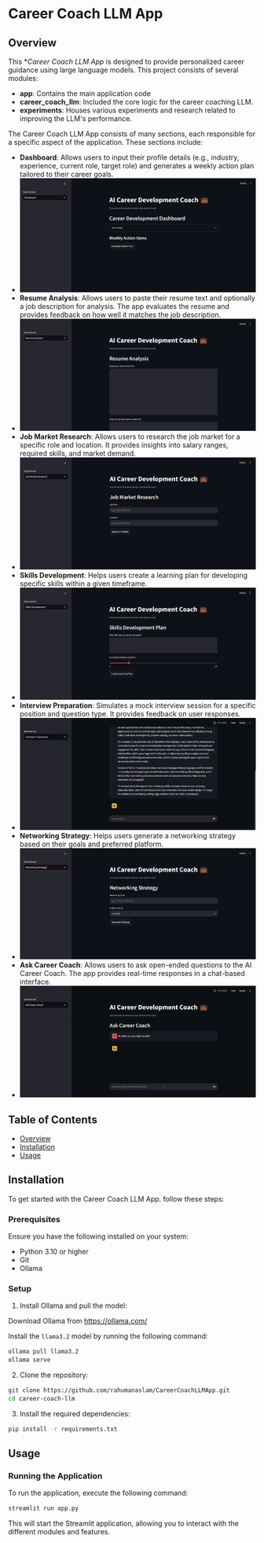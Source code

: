 # Career Coach LLM App

## Overview

This **Career Coach LLM App* is designed to provide personalized career guidance using large language models. This project consists of several modules:

- **app**: Contains the main application code
- **career_coach_llm**: Included the core logic for the career coaching LLM.
- **experiments**: Houses various experiments and research related to improving the LLM's performance.

The Career Coach LLM App consists of many sections, each responsible for a specific aspect of the application. These sections include:

- **Dashboard**: Allows users to input their profile details (e.g., industry, experience, current role, target role) and generates a weekly action plan tailored to their career goals.
- ![Dashboard-Visual](app_visuals/dashboard.png)
- **Resume Analysis**: Allows users to paste their resume text and optionally a job description for analysis. The app evaluates the resume and provides feedback on how well it matches the job description.
- ![Resume-Analysis-Visual](app_visuals/resume_analysis.png)
- **Job Market Research**: Allows users to research the job market for a specific role and location. It provides insights into salary ranges, required skills, and market demand.
- ![Job-Market-Research-Visual](app_visuals/job_market_research.png)
- **Skills Development**: Helps users create a learning plan for developing specific skills within a given timeframe.
- ![Skills-Development-Visual](app_visuals/skills_development.png)
- **Interview Preparation**: Simulates a mock interview session for a specific position and question type. It provides feedback on user responses.
- ![Interview-Preparation-Visual](app_visuals/interview_prep.gif)
- **Networking Strategy**: Helps users generate a networking strategy based on their goals and preferred platform.
- ![Networking-Strategy-Visual](app_visuals/networking_strategy.png)
- **Ask Career Coach**: Allows users to ask open-ended questions to the AI Career Coach. The app provides real-time responses in a chat-based interface.    
- ![Ask-Career-Coach-Visual](app_visuals/ask_career_coach.gif)

## Table of Contents

- [Overview](#overview)
- [Installation](#installation)
- [Usage](#usage)

## Installation

To get started with the Career Coach LLM App. follow these steps:

### Prerequisites

Ensure you have the following installed on your system:

- Python 3.10 or higher
- Git
- Ollama
  
### Setup

1. Install Ollama and pull the model:

Download Ollama from https://ollama.com/

Install the `llama3.2` model by running the following command:

```bash
ollama pull llama3.2
ollama serve
```

2. Clone the repository:

```bash
git clone https://github.com/rahumanaslam/CareerCoachLLMApp.git
cd career-coach-llm
```

3. Install the required dependencies:

```bash
pip install -r requirements.txt
```

## Usage

### Running the Application

To run the application, execute the following command:

```bash
streamlit run app.py
```

This will start the Streamlit application, allowing you to interact with the different modules and features.
